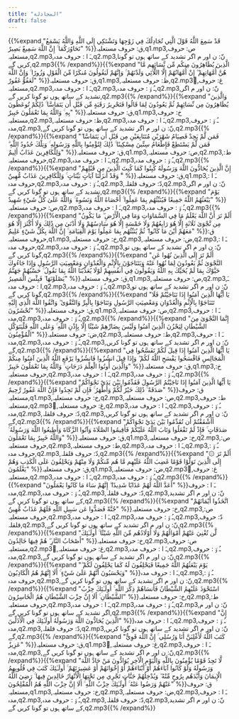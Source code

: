 ```yaml
---
title: "المجادلة"
draft: false
---
```

 {{%expand "قَدْ سَمِعَ اللَّهُ قَوْلَ الَّتِي تُجَادِلُكَ فِي زَوْجِهَا وَتَشْتَكِي إِلَى اللَّهِ وَاللَّهُ يَسْمَعُ تَحَاوُرَكُمَا ۚ إِنَّ اللَّهَ سَمِيعٌ بَصِيرٌ" %}}ق: حروف مستعلیہ,q1.mp3,ص: حروف مستعلیہ,q2.mp3,ـَ ا :  حروف مدہ,q2.mp3,نّ: ن اور م اگر تشدید کے ساتھ ہوں تو گونا کریں گے,q2.mp3{{% /expand%}}{{%expand "الَّذِينَ يُظَاهِرُونَ مِنكُم مِّن نِّسَائِهِم مَّا هُنَّ أُمَّهَاتِهِمْ ۖ إِنْ أُمَّهَاتُهُمْ إِلَّا اللَّائِي وَلَدْنَهُمْ ۚ وَإِنَّهُمْ لَيَقُولُونَ مُنكَرًا مِّنَ الْقَوْلِ وَزُورًا ۚ وَإِنَّ اللَّهَ لَعَفُوٌّ غَفُورٌ" %}}ق: حروف مستعلیہ,q1.mp3,ظ: حروف مستعلیہ,q2.mp3,ُغ: حروف مستعلیہ,q2.mp3,ـَ ا :  حروف مدہ,q2.mp3,ـُ و٘ :  حروف مدہ,q2.mp3,نّ: ن اور م اگر تشدید کے ساتھ ہوں تو گونا کریں گے,q2.mp3{{% /expand%}}{{%expand "وَالَّذِينَ يُظَاهِرُونَ مِن نِّسَائِهِمْ ثُمَّ يَعُودُونَ لِمَا قَالُوا فَتَحْرِيرُ رَقَبَةٍ مِّن قَبْلِ أَن يَتَمَاسَّا ۚ ذَٰلِكُمْ تُوعَظُونَ بِهِ ۚ وَاللَّهُ بِمَا تَعْمَلُونَ خَبِيرٌ" %}}ق: حروف مستعلیہ,q1.mp3,خ: حروف مستعلیہ,q2.mp3,ظ: حروف مستعلیہ,q2.mp3,ـَ ا :  حروف مدہ,q2.mp3,ـُ و٘ :  حروف مدہ,q2.mp3,نّ: ن اور م اگر تشدید کے ساتھ ہوں تو گونا کریں گے,q2.mp3{{% /expand%}}{{%expand "فَمَن لَّمْ يَجِدْ فَصِيَامُ شَهْرَيْنِ مُتَتَابِعَيْنِ مِن قَبْلِ أَن يَتَمَاسَّا ۖ فَمَن لَّمْ يَسْتَطِعْ فَإِطْعَامُ سِتِّينَ مِسْكِينًا ۚ ذَٰلِكَ لِتُؤْمِنُوا بِاللَّهِ وَرَسُولِهِ ۚ وَتِلْكَ حُدُودُ اللَّهِ ۗ وَلِلْكَافِرِينَ عَذَابٌ أَلِيمٌ" %}}ق: حروف مستعلیہ,q1.mp3,ص: حروف مستعلیہ,q2.mp3,ط: حروف مستعلیہ,q2.mp3,ـَ ا :  حروف مدہ,q2.mp3,ـُ و٘ :  حروف مدہ,q2.mp3{{% /expand%}}{{%expand "إِنَّ الَّذِينَ يُحَادُّونَ اللَّهَ وَرَسُولَهُ كُبِتُوا كَمَا كُبِتَ الَّذِينَ مِن قَبْلِهِمْ ۚ وَقَدْ أَنزَلْنَا آيَاتٍ بَيِّنَاتٍ ۚ وَلِلْكَافِرِينَ عَذَابٌ مُّهِينٌ" %}}ق: حروف مستعلیہ,q1.mp3,ـَ ا :  حروف مدہ,q2.mp3,ـُ و٘ :  حروف مدہ,q2.mp3,دّ: حروف قلقلہ,q2.mp3,نّ: ن اور م اگر تشدید کے ساتھ ہوں تو گونا کریں گے,q2.mp3{{% /expand%}}{{%expand "يَوْمَ يَبْعَثُهُمُ اللَّهُ جَمِيعًا فَيُنَبِّئُهُم بِمَا عَمِلُوا ۚ أَحْصَاهُ اللَّهُ وَنَسُوهُ ۚ وَاللَّهُ عَلَىٰ كُلِّ شَيْءٍ شَهِيدٌ" %}}ص: حروف مستعلیہ,q2.mp3,ـَ ا :  حروف مدہ,q2.mp3,ـُ و٘ :  حروف مدہ,q2.mp3{{% /expand%}}{{%expand "أَلَمْ تَرَ أَنَّ اللَّهَ يَعْلَمُ مَا فِي السَّمَاوَاتِ وَمَا فِي الْأَرْضِ ۖ مَا يَكُونُ مِن نَّجْوَىٰ ثَلَاثَةٍ إِلَّا هُوَ رَابِعُهُمْ وَلَا خَمْسَةٍ إِلَّا هُوَ سَادِسُهُمْ وَلَا أَدْنَىٰ مِن ذَٰلِكَ وَلَا أَكْثَرَ إِلَّا هُوَ مَعَهُمْ أَيْنَ مَا كَانُوا ۖ ثُمَّ يُنَبِّئُهُم بِمَا عَمِلُوا يَوْمَ الْقِيَامَةِ ۚ إِنَّ اللَّهَ بِكُلِّ شَيْءٍ عَلِيمٌ" %}}ق: حروف مستعلیہ,q1.mp3,خ: حروف مستعلیہ,q2.mp3,ض: حروف مستعلیہ,q2.mp3,ـَ ا :  حروف مدہ,q2.mp3,ـُ و٘ :  حروف مدہ,q2.mp3,نّ: ن اور م اگر تشدید کے ساتھ ہوں تو گونا کریں گے,q2.mp3{{% /expand%}}{{%expand "أَلَمْ تَرَ إِلَى الَّذِينَ نُهُوا عَنِ النَّجْوَىٰ ثُمَّ يَعُودُونَ لِمَا نُهُوا عَنْهُ وَيَتَنَاجَوْنَ بِالْإِثْمِ وَالْعُدْوَانِ وَمَعْصِيَتِ الرَّسُولِ وَإِذَا جَاءُوكَ حَيَّوْكَ بِمَا لَمْ يُحَيِّكَ بِهِ اللَّهُ وَيَقُولُونَ فِي أَنفُسِهِمْ لَوْلَا يُعَذِّبُنَا اللَّهُ بِمَا نَقُولُ ۚ حَسْبُهُمْ جَهَنَّمُ يَصْلَوْنَهَا ۖ فَبِئْسَ الْمَصِيرُ" %}}ق: حروف مستعلیہ,q1.mp3,ص: حروف مستعلیہ,q2.mp3,ـَ ا :  حروف مدہ,q2.mp3,ـُ و٘ :  حروف مدہ,q2.mp3,نّ: ن اور م اگر تشدید کے ساتھ ہوں تو گونا کریں گے,q2.mp3{{% /expand%}}{{%expand "يَا أَيُّهَا الَّذِينَ آمَنُوا إِذَا تَنَاجَيْتُمْ فَلَا تَتَنَاجَوْا بِالْإِثْمِ وَالْعُدْوَانِ وَمَعْصِيَتِ الرَّسُولِ وَتَنَاجَوْا بِالْبِرِّ وَالتَّقْوَىٰ ۖ وَاتَّقُوا اللَّهَ الَّذِي إِلَيْهِ تُحْشَرُونَ" %}}ق: حروف مستعلیہ,q1.mp3,ص: حروف مستعلیہ,q2.mp3,ـَ ا :  حروف مدہ,q2.mp3,ـُ و٘ :  حروف مدہ,q2.mp3{{% /expand%}}{{%expand "إِنَّمَا النَّجْوَىٰ مِنَ الشَّيْطَانِ لِيَحْزُنَ الَّذِينَ آمَنُوا وَلَيْسَ بِضَارِّهِمْ شَيْئًا إِلَّا بِإِذْنِ اللَّهِ ۚ وَعَلَى اللَّهِ فَلْيَتَوَكَّلِ الْمُؤْمِنُونَ" %}}ض: حروف مستعلیہ,q2.mp3,ط: حروف مستعلیہ,q2.mp3,ـَ ا :  حروف مدہ,q2.mp3,ـُ و٘ :  حروف مدہ,q2.mp3,نّ: ن اور م اگر تشدید کے ساتھ ہوں تو گونا کریں گے,q2.mp3{{% /expand%}}{{%expand "يَا أَيُّهَا الَّذِينَ آمَنُوا إِذَا قِيلَ لَكُمْ تَفَسَّحُوا فِي الْمَجَالِسِ فَافْسَحُوا يَفْسَحِ اللَّهُ لَكُمْ ۖ وَإِذَا قِيلَ انشُزُوا فَانشُزُوا يَرْفَعِ اللَّهُ الَّذِينَ آمَنُوا مِنكُمْ وَالَّذِينَ أُوتُوا الْعِلْمَ دَرَجَاتٍ ۚ وَاللَّهُ بِمَا تَعْمَلُونَ خَبِيرٌ" %}}ق: حروف مستعلیہ,q1.mp3,خ: حروف مستعلیہ,q2.mp3,ـَ ا :  حروف مدہ,q2.mp3,ـُ و٘ :  حروف مدہ,q2.mp3{{% /expand%}}{{%expand "يَا أَيُّهَا الَّذِينَ آمَنُوا إِذَا نَاجَيْتُمُ الرَّسُولَ فَقَدِّمُوا بَيْنَ يَدَيْ نَجْوَاكُمْ صَدَقَةً ۚ ذَٰلِكَ خَيْرٌ لَّكُمْ وَأَطْهَرُ ۚ فَإِن لَّمْ تَجِدُوا فَإِنَّ اللَّهَ غَفُورٌ رَّحِيمٌ" %}}ق: حروف مستعلیہ,q1.mp3,خ: حروف مستعلیہ,q2.mp3,ص: حروف مستعلیہ,q2.mp3,ط: حروف مستعلیہ,q2.mp3,ُغ: حروف مستعلیہ,q2.mp3,ـَ ا :  حروف مدہ,q2.mp3,ـُ و٘ :  حروف مدہ,q2.mp3,دّ: حروف قلقلہ,q2.mp3,نّ: ن اور م اگر تشدید کے ساتھ ہوں تو گونا کریں گے,q2.mp3{{% /expand%}}{{%expand "أَأَشْفَقْتُمْ أَن تُقَدِّمُوا بَيْنَ يَدَيْ نَجْوَاكُمْ صَدَقَاتٍ ۚ فَإِذْ لَمْ تَفْعَلُوا وَتَابَ اللَّهُ عَلَيْكُمْ فَأَقِيمُوا الصَّلَاةَ وَآتُوا الزَّكَاةَ وَأَطِيعُوا اللَّهَ وَرَسُولَهُ ۚ وَاللَّهُ خَبِيرٌ بِمَا تَعْمَلُونَ" %}}ق: حروف مستعلیہ,q1.mp3,خ: حروف مستعلیہ,q2.mp3,ص: حروف مستعلیہ,q2.mp3,ط: حروف مستعلیہ,q2.mp3,ـَ ا :  حروف مدہ,q2.mp3,ـُ و٘ :  حروف مدہ,q2.mp3,دّ: حروف قلقلہ,q2.mp3{{% /expand%}}{{%expand "۞ أَلَمْ تَرَ إِلَى الَّذِينَ تَوَلَّوْا قَوْمًا غَضِبَ اللَّهُ عَلَيْهِم مَّا هُم مِّنكُمْ وَلَا مِنْهُمْ وَيَحْلِفُونَ عَلَى الْكَذِبِ وَهُمْ يَعْلَمُونَ" %}}ق: حروف مستعلیہ,q1.mp3,ض: حروف مستعلیہ,q2.mp3,ُغ: حروف مستعلیہ,q2.mp3,ـَ ا :  حروف مدہ,q2.mp3,ـُ و٘ :  حروف مدہ,q2.mp3{{% /expand%}}{{%expand "أَعَدَّ اللَّهُ لَهُمْ عَذَابًا شَدِيدًا ۖ إِنَّهُمْ سَاءَ مَا كَانُوا يَعْمَلُونَ" %}}ـَ ا :  حروف مدہ,q2.mp3,ـُ و٘ :  حروف مدہ,q2.mp3,دّ: حروف قلقلہ,q2.mp3,نّ: ن اور م اگر تشدید کے ساتھ ہوں تو گونا کریں گے,q2.mp3{{% /expand%}}{{%expand "اتَّخَذُوا أَيْمَانَهُمْ جُنَّةً فَصَدُّوا عَن سَبِيلِ اللَّهِ فَلَهُمْ عَذَابٌ مُّهِينٌ" %}}خ: حروف مستعلیہ,q2.mp3,ص: حروف مستعلیہ,q2.mp3,ـَ ا :  حروف مدہ,q2.mp3,ـُ و٘ :  حروف مدہ,q2.mp3,دّ: حروف قلقلہ,q2.mp3,نّ: ن اور م اگر تشدید کے ساتھ ہوں تو گونا کریں گے,q2.mp3{{% /expand%}}{{%expand "لَّن تُغْنِيَ عَنْهُمْ أَمْوَالُهُمْ وَلَا أَوْلَادُهُم مِّنَ اللَّهِ شَيْئًا ۚ أُولَـٰئِكَ أَصْحَابُ النَّارِ ۖ هُمْ فِيهَا خَالِدُونَ" %}}خ: حروف مستعلیہ,q2.mp3,ص: حروف مستعلیہ,q2.mp3,ُغ: حروف مستعلیہ,q2.mp3,ـَ ا :  حروف مدہ,q2.mp3,ـُ و٘ :  حروف مدہ,q2.mp3,نّ: ن اور م اگر تشدید کے ساتھ ہوں تو گونا کریں گے,q2.mp3{{% /expand%}}{{%expand "يَوْمَ يَبْعَثُهُمُ اللَّهُ جَمِيعًا فَيَحْلِفُونَ لَهُ كَمَا يَحْلِفُونَ لَكُمْ ۖ وَيَحْسَبُونَ أَنَّهُمْ عَلَىٰ شَيْءٍ ۚ أَلَا إِنَّهُمْ هُمُ الْكَاذِبُونَ" %}}ـَ ا :  حروف مدہ,q2.mp3,ـُ و٘ :  حروف مدہ,q2.mp3,نّ: ن اور م اگر تشدید کے ساتھ ہوں تو گونا کریں گے,q2.mp3{{% /expand%}}{{%expand "اسْتَحْوَذَ عَلَيْهِمُ الشَّيْطَانُ فَأَنسَاهُمْ ذِكْرَ اللَّهِ ۚ أُولَـٰئِكَ حِزْبُ الشَّيْطَانِ ۚ أَلَا إِنَّ حِزْبَ الشَّيْطَانِ هُمُ الْخَاسِرُونَ" %}}خ: حروف مستعلیہ,q2.mp3,ط: حروف مستعلیہ,q2.mp3,ـَ ا :  حروف مدہ,q2.mp3,ـُ و٘ :  حروف مدہ,q2.mp3,نّ: ن اور م اگر تشدید کے ساتھ ہوں تو گونا کریں گے,q2.mp3{{% /expand%}}{{%expand "إِنَّ الَّذِينَ يُحَادُّونَ اللَّهَ وَرَسُولَهُ أُولَـٰئِكَ فِي الْأَذَلِّينَ" %}}ـَ ا :  حروف مدہ,q2.mp3,ـُ و٘ :  حروف مدہ,q2.mp3,دّ: حروف قلقلہ,q2.mp3,نّ: ن اور م اگر تشدید کے ساتھ ہوں تو گونا کریں گے,q2.mp3{{% /expand%}}{{%expand "كَتَبَ اللَّهُ لَأَغْلِبَنَّ أَنَا وَرُسُلِي ۚ إِنَّ اللَّهَ قَوِيٌّ عَزِيزٌ" %}}ق: حروف مستعلیہ,q1.mp3,ُغ: حروف مستعلیہ,q2.mp3,ـَ ا :  حروف مدہ,q2.mp3,نّ: ن اور م اگر تشدید کے ساتھ ہوں تو گونا کریں گے,q2.mp3{{% /expand%}}{{%expand "لَّا تَجِدُ قَوْمًا يُؤْمِنُونَ بِاللَّهِ وَالْيَوْمِ الْآخِرِ يُوَادُّونَ مَنْ حَادَّ اللَّهَ وَرَسُولَهُ وَلَوْ كَانُوا آبَاءَهُمْ أَوْ أَبْنَاءَهُمْ أَوْ إِخْوَانَهُمْ أَوْ عَشِيرَتَهُمْ ۚ أُولَـٰئِكَ كَتَبَ فِي قُلُوبِهِمُ الْإِيمَانَ وَأَيَّدَهُم بِرُوحٍ مِّنْهُ ۖ وَيُدْخِلُهُمْ جَنَّاتٍ تَجْرِي مِن تَحْتِهَا الْأَنْهَارُ خَالِدِينَ فِيهَا ۚ رَضِيَ اللَّهُ عَنْهُمْ وَرَضُوا عَنْهُ ۚ أُولَـٰئِكَ حِزْبُ اللَّهِ ۚ أَلَا إِنَّ حِزْبَ اللَّهِ هُمُ الْمُفْلِحُونَ" %}}ق: حروف مستعلیہ,q1.mp3,خ: حروف مستعلیہ,q2.mp3,ض: حروف مستعلیہ,q2.mp3,ـَ ا :  حروف مدہ,q2.mp3,ـُ و٘ :  حروف مدہ,q2.mp3,دّ: حروف قلقلہ,q2.mp3,نّ: ن اور م اگر تشدید کے ساتھ ہوں تو گونا کریں گے,q2.mp3{{% /expand%}}